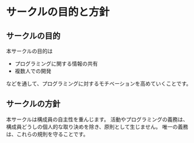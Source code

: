 # サークルの目的と方針
## サークルの目的
本サークルの目的は

- プログラミングに関する情報の共有
- 複数人での開発

などを通して、プログラミングに対するモチベーションを高めていくことです。


## サークルの方針
本サークルは構成員の自主性を重んじます。
活動やプログラミングの義務は、構成員どうしの個人的な取り決めを除き、原則として生じません。
唯一の義務は、これらの規則を守ることです。
